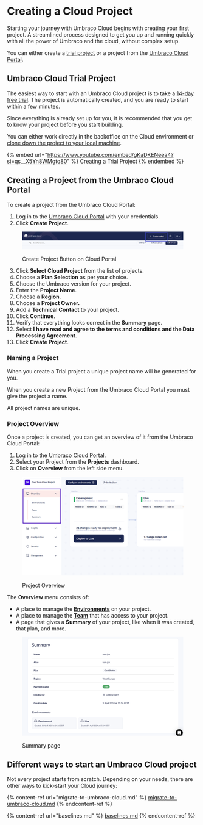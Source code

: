 # Creating a Cloud Project

Starting your journey with Umbraco Cloud begins with creating your first project. A streamlined process designed to get you up and running quickly with all the power of Umbraco and the cloud, without complex setup.

You can either create a [trial project](./#umbraco-cloud-trialproject) or a project from the [Umbraco Cloud Portal](./#creating-a-project-from-the-umbraco-cloud-portal).

## Umbraco Cloud Trial Project

The easiest way to start with an Umbraco Cloud project is to take a [14-day free trial](https://try.umbraco.com/cloud). The project is automatically created, and you are ready to start within a few minutes.

Since everything is already set up for you, it is recommended that you get to know your project before you start building.

You can either work directly in the backoffice on the Cloud environment or [clone down the project to your local machine](../../build-and-customize-your-solution/handle-deployments-and-environments/working-locally/).

{% embed url="https://www.youtube.com/embed/gKaDKENeea4?si=qs__X5Yn8WMgtq80" %}
Creating a Trial Project
{% endembed %}

## Creating a Project from the Umbraco Cloud Portal

To create a project from the Umbraco Cloud Portal:

1. Log in to the [Umbraco Cloud Portal](https://www.s1.umbraco.io/projects) with your credentials.
2. Click **Create Project**.

<div data-full-width="false"><figure><img src="../../.gitbook/assets/create-project.png" alt=""><figcaption><p>Create Project Button on Cloud Portal</p></figcaption></figure></div>

3. Click **Select Cloud Project** from the list of projects.
4. Choose a **Plan Selection** as per your choice.
5. Choose the Umbraco version for your project.
6. Enter the **Project Name**.
7. Choose a **Region**.
8. Choose a **Project Owner.**
9. Add a **Technical Contact** to your project.
10. Click **Continue**.
11. Verify that everything looks correct in the **Summary** page.
12. Select **I have read and agree to the terms and conditions and the Data Processing Agreement**.
13. Click **Create Project**.

### Naming a Project

When you create a Trial project a unique project name will be generated for you.

When you create a new Project from the Umbraco Cloud Portal you must give the project a name.

All project names are unique.

### Project Overview

Once a project is created, you can get an overview of it from the Umbraco Cloud Portal:

1. Log in to the [Umbraco Cloud Portal](https://www.s1.umbraco.io/projects).
2. Select your Project from the **Projects** dashboard.
3. Click on **Overview** from the left side menu.

<figure><img src="../../.gitbook/assets/image.png" alt=""><figcaption><p>Project Overview</p></figcaption></figure>

The **Overview** menu consists of:

* A place to manage the [**Environments**](../../build-and-customize-your-solution/handle-deployments-and-environments/manage-environments.md) on your project.
* A place to manage the [**Team**](../project-features/team-members/) that has access to your project.
* A page that gives a **Summary** of your project, like when it was created, that plan, and more.

<figure><img src="../../.gitbook/assets/image (57).png" alt="Summary page"><figcaption><p>Summary page</p></figcaption></figure>

## Different ways to start an Umbraco Cloud project

Not every project starts from scratch. Depending on your needs, there are other ways to kick-start your Cloud journey:

{% content-ref url="migrate-to-umbraco-cloud.md" %}
[migrate-to-umbraco-cloud.md](migrate-to-umbraco-cloud.md)
{% endcontent-ref %}

{% content-ref url="baselines.md" %}
[baselines.md](baselines.md)
{% endcontent-ref %}
